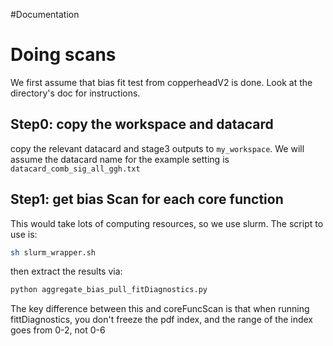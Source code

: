 #Documentation

# Doing scans
We first assume that bias fit test from copperheadV2 is done. Look at the directory's doc for instructions.

## Step0: copy the workspace and datacard
copy the relevant datacard and stage3 outputs to `my_workspace`. We will assume the datacard name for the example setting is `datacard_comb_sig_all_ggh.txt`


## Step1: get bias Scan for each core function

This would take lots of computing resources, so we use slurm. The script to use is:

```bash
sh slurm_wrapper.sh

```
then extract the results via:
```bash
python aggregate_bias_pull_fitDiagnostics.py
```

The key difference between this and coreFuncScan is that when running fittDiagnostics, you don't freeze the pdf index, and the range of the index goes from 0-2, not 0-6
